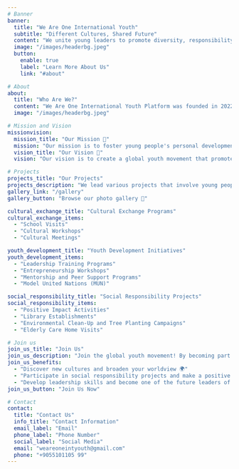 ```yaml
---
# Banner
banner:
  title: "We Are One International Youth"
  subtitle: "Different Cultures, Shared Future"
  content: "We unite young leaders to promote diversity, responsibility, and a sustainable future"
  image: "/images/headerbg.jpeg"
  button:
    enable: true
    label: "Learn More About Us"
    link: "#about"

# About
about:
  title: "Who Are We?"
  content: "We Are One International Youth Platform was founded in 2022 at Bursa Uludağ University, emerging from a multicultural community. Our aim is to support the personal development of young people, encourage them to contribute to society as global citizens, promote intercultural dialogue, and involve them in social responsibility projects. Through various activities, workshops, and collaborative initiatives, We Are One fosters an inclusive environment where young individuals from different cultural backgrounds can exchange ideas and perspectives. By engaging in educational and leadership programs, participants not only enhance their skills but also become ambassadors of change, advocating for unity and mutual understanding in an increasingly interconnected world. The platform serves as a bridge, connecting youth with opportunities to positively impact both local and international communities."
  image: "/images/headerbg.jpeg"

# Mission and Vision
missionvision:
  mission_title: "Our Mission 🎯"
  mission: "Our mission is to foster young people's personal development, encouraging social responsibility, cultural diversity, and leadership. We aim to prepare them to tackle social, environmental, and community challenges with a future-focused mindset."
  vision_title: "Our Vision 🚀"
  vision: "Our vision is to create a global youth movement that promotes intercultural dialogue, tolerance, and solidarity. We aim to raise leaders who advocate for peace, sustainable development, and actively contribute to society."

# Projects
projects_title: "Our Projects"
projects_description: "We lead various projects that involve young people in contributing to society and the environment."
gallery_link: "/gallery"
gallery_button: "Browse our photo gallery 📸"

cultural_exchange_title: "Cultural Exchange Programs"
cultural_exchange_items:
  - "School Visits"
  - "Cultural Workshops"
  - "Cultural Meetings"

youth_development_title: "Youth Development Initiatives"
youth_development_items:
  - "Leadership Training Programs"
  - "Entrepreneurship Workshops"
  - "Mentorship and Peer Support Programs"
  - "Model United Nations (MUN)"

social_responsibility_title: "Social Responsibility Projects"
social_responsibility_items:
  - "Positive Impact Activities"
  - "Library Establishments"
  - "Environmental Clean-Up and Tree Planting Campaigns"
  - "Elderly Care Home Visits"

# Join us
join_us_title: "Join Us"
join_us_description: "Join the global youth movement! By becoming part of We Are One, you can:"
join_us_benefits:
  - "Discover new cultures and broaden your worldview 🌍"
  - "Participate in social responsibility projects and make a positive impact on society 🤝"
  - "Develop leadership skills and become one of the future leaders of the world 🌟"
join_us_button: "Join Us Now"

# Contact
contact:
  title: "Contact Us"
  info_title: "Contact Information"
  email_label: "Email"
  phone_label: "Phone Number"
  social_label: "Social Media"
  email: "weareoneintyouth@gmail.com"
  phone: "+9055101105 99"
---
```

